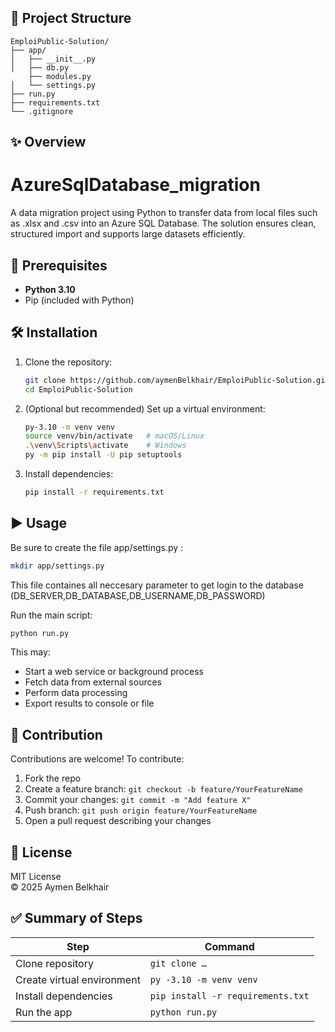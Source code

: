 
## 📄 Project Structure
```
EmploiPublic‑Solution/
├── app/
│   ├── __init__.py
│   ├── db.py
    ├── modules.py
│   └── settings.py
├── run.py
├── requirements.txt
└── .gitignore
```

## ✨ Overview
# AzureSqlDatabase_migration
A data migration project using Python to transfer data from local files such as .xlsx and .csv into an Azure SQL Database. The solution ensures clean, structured import and supports large datasets efficiently.


## 🔧 Prerequisites
- **Python 3.10**
- Pip (included with Python)

## 🛠️ Installation

1. Clone the repository:
   ```bash
   git clone https://github.com/aymenBelkhair/EmploiPublic-Solution.git
   cd EmploiPublic-Solution
   ```

2. (Optional but recommended) Set up a virtual environment:
   ```bash
   py-3.10 -m venv venv
   source venv/bin/activate   # macOS/Linux
   .\venv\Scripts\activate    # Windows
   py -m pip install -U pip setuptools     
   ```

3. Install dependencies:
   ```bash
   pip install -r requirements.txt
   ```

## ▶️ Usage
Be sure to create the file  app/settings.py :
```bash
mkdir app/settings.py
```
This file containes all neccesary parameter to get login to the database (DB_SERVER,DB_DATABASE,DB_USERNAME,DB_PASSWORD)

Run the main script:

```bash
python run.py
```

This may:
- Start a web service or background process
- Fetch data from external sources
- Perform data processing
- Export results to console or file


## 📝 Contribution

Contributions are welcome! To contribute:

1. Fork the repo
2. Create a feature branch: `git checkout -b feature/YourFeatureName`
3. Commit your changes: `git commit -m "Add feature X"`
4. Push branch: `git push origin feature/YourFeatureName`
5. Open a pull request describing your changes

## 📄 License

MIT License  
© 2025 Aymen Belkhair

## ✅ Summary of Steps

| Step | Command |
|------|---------|
| Clone repository | `git clone …` |
| Create virtual environment | `py -3.10 -m venv venv` |
| Install dependencies | `pip install -r requirements.txt` |
| Run the app | `python run.py` |



